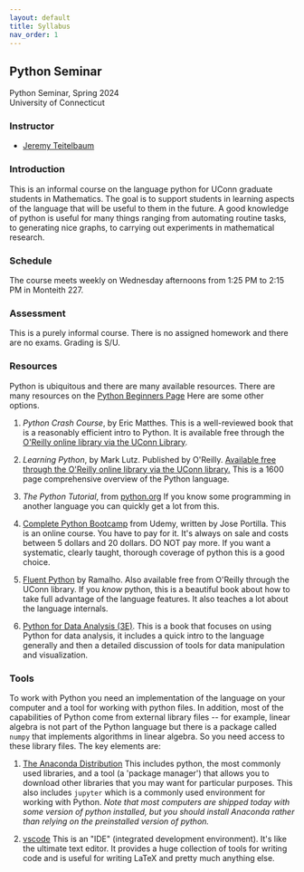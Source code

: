 ```yaml
---
layout: default
title: Syllabus 
nav_order: 1
---
```


## Python Seminar

Python Seminar, Spring 2024 <br>
University of Connecticut <br>

###  Instructor

- [Jeremy Teitelbaum](https://jeremy9959.net)

### Introduction

This is an informal course on the language python for UConn graduate students in Mathematics.
The goal is to support students in learning aspects of the language that will be useful to them
in the future.  A good knowledge of python is useful for many things ranging from automating routine tasks, to generating
nice graphs, to carrying out experiments in mathematical research.
   

### Schedule

The course meets weekly on Wednesday afternoons from 1:25 PM to 2:15 PM in Monteith 227.

### Assessment

This is a purely informal course.  There is no assigned homework and there are no exams.
Grading is S/U.  

### Resources

Python is ubiquitous and there are many available resources. There are many resources
on the [Python Beginners Page](https://wiki.python.org/moin/BeginnersGuide/.) Here are 
some other options.

1.  *Python Crash Course*, by Eric Matthes.  This is a well-reviewed book that is a reasonably efficient intro to Python.  It is available free through the 
[O'Reilly online library via the UConn Library](https://learning.oreilly.com/library/view/python-crash-course/9781098156664/).

1. *Learning Python*, by Mark Lutz.  Published by O'Reilly. [Available free  through the O'Reilly online library via the UConn library.](https://learning.oreilly.com/library/view/learning-python-5th/9781449355722/) This is a 1600 page comprehensive overview of the Python language. 

2. *The Python Tutorial*, from [python.org](https://docs.python.org/3/tutorial/index.html) If you know some programming in another language you can quickly get a lot from this. 

3. [Complete Python Bootcamp](https://www.udemy.com/course/complete-python-bootcamp/) from Udemy, written by Jose Portilla.  This is an online course.  You have to pay for it.  It's always
on sale and costs between 5 dollars and 20 dollars.  DO NOT pay more. If you want a systematic, clearly taught, thorough coverage of python this is a good choice.

4. [Fluent Python](https://learning.oreilly.com/library/view/fluent-python-2nd/9781492056348/) by Ramalho.  Also available free from O'Reilly through the UConn library. If you *know* python, this is a beautiful book about how to take full advantage of the
language features.  It also teaches a lot about the language internals. 

5. [Python for Data Analysis (3E)](https://wesmckinney.com/book/).  This is a book that focuses on using Python for data analysis, it includes a quick intro to the language generally and
then a detailed discussion of tools for data manipulation and visualization.


### Tools

To work with Python you need an implementation of the language on your computer and a tool for working with python files.  In addition, most of the capabilities of Python
come from external library files -- for example, linear algebra is not part of the Python language but there is a package called `numpy` that implements algorithms in linear
algebra.  So you need access to these library files.  The key elements are:

1. [The Anaconda Distribution](https://www.anaconda.com)  This includes python, the most commonly used libraries, and a tool (a 'package manager') that allows you to download other
libraries that you may want for particular purposes.  This also includes `jupyter` which is a commonly used environment for working with Python. *Note that most computers are shipped today with some version of python installed, but you should install Anaconda rather than relying on the preinstalled version of python.*

2. [vscode](https://code.visualstudio.com) This is an "IDE" (integrated development environment). It's like the ultimate text editor. It provides a huge collection of tools for writing code
and is useful for writing LaTeX and pretty much anything else.

